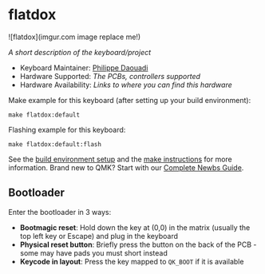 # flatdox

![flatdox](imgur.com image replace me!)

*A short description of the keyboard/project*

* Keyboard Maintainer: [Philippe Daouadi](https://github.com/blastrock)
* Hardware Supported: *The PCBs, controllers supported*
* Hardware Availability: *Links to where you can find this hardware*

Make example for this keyboard (after setting up your build environment):

    make flatdox:default

Flashing example for this keyboard:

    make flatdox:default:flash

See the [build environment setup](https://docs.qmk.fm/#/getting_started_build_tools) and the [make instructions](https://docs.qmk.fm/#/getting_started_make_guide) for more information. Brand new to QMK? Start with our [Complete Newbs Guide](https://docs.qmk.fm/#/newbs).

## Bootloader

Enter the bootloader in 3 ways:

* **Bootmagic reset**: Hold down the key at (0,0) in the matrix (usually the top left key or Escape) and plug in the keyboard
* **Physical reset button**: Briefly press the button on the back of the PCB - some may have pads you must short instead
* **Keycode in layout**: Press the key mapped to `QK_BOOT` if it is available
